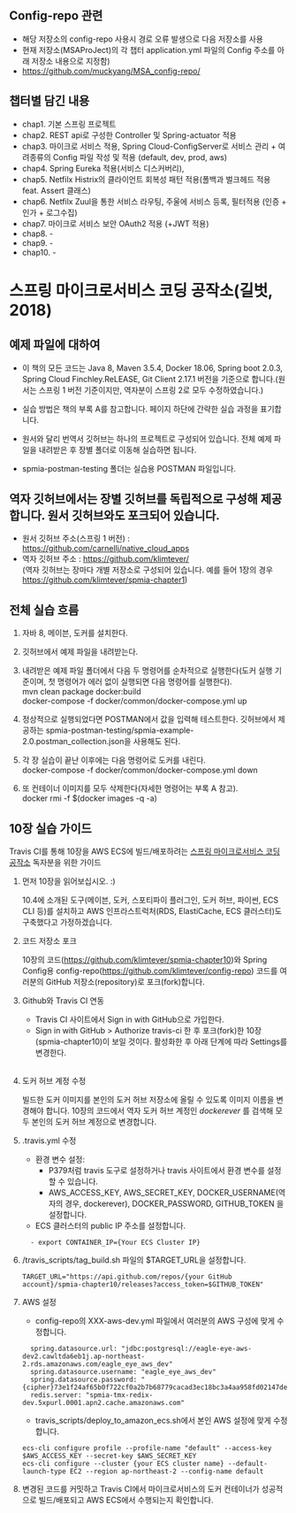 ## Config-repo 관련
- 해당 저장소의 config-repo 사용시 경로 오류 발생으로 다음 저장소를 사용 
- 현재 저장소(MSAProJect)의 각 챕터 application.yml 파일의 Config 주소를 아래 저장소 내용으로 지정함)
- https://github.com/muckyang/MSA_config-repo/


## 챕터별 담긴 내용
- chap1. 기본 스프링 프로젝트
- chap2. REST api로 구성한 Controller 및 Spring-actuator 적용
- chap3. 마이크로 서비스 적용, Spring Cloud-ConfigServer로 서비스 관리 + 여려종류의 Config 파일 작성 및 적용 (default, dev, prod, aws)
- chap4. Spring Eureka 적용(서비스 디스커버리), 
- chap5. Netfilx Histrix의 클라이언트 회복성 패턴 적용(폴백과 벌크헤드 적용 feat. Assert 클래스) 
- chap6. Netfilx Zuul을 통한 서비스 라우팅, 주울에 서비스 등록, 필터적용 (인증 + 인가 + 로그수집)
- chap7. 마이크로 서비스 보안 OAuth2 적용 (+JWT 적용)
- chap8. - 
- chap9. -
- chap10. -


<h1> 스프링 마이크로서비스 코딩 공작소(길벗, 2018)

## 예제 파일에 대하여 
- 이 책의 모든 코드는 Java 8, Maven 3.5.4, Docker 18.06, Spring boot 2.0.3, Spring Cloud Finchley.ReLEASE, Git Client 2.17.1 버전을 기준으로 합니다.(원서는 스프링 1 버전 기준이지만, 역자분이 스프링 2로 모두 수정하였습니다.)

- 실습 방법은 책의 부록 A를 참고합니다. 페이지 하단에 간략한 실습 과정을 표기합니다.

- 원서와 달리 번역서 깃허브는 하나의 프로젝트로 구성되어 있습니다. 전체 예제 파일을 내려받은 후 장별 폴더로 이동해 실습하면 됩니다.

- spmia-postman-testing 폴더는 실습용 POSTMAN 파일입니다.

## 역자 깃허브에서는 장별 깃허브를 독립적으로 구성해 제공합니다. 원서 깃허브와도 포크되어 있습니다.
- 원서 깃허브 주소(스프링 1 버전) : https://github.com/carnellj/native_cloud_apps <br/>
- 역자 깃허브 주소 : https://github.com/klimtever/   <br/>
(역자 깃허브는 장마다 개별 저장소로 구성되어 있습니다. 예를 들어 1장의 경우 https://github.com/klimtever/spmia-chapter1)

## 전체 실습 흐름

1. 자바 8, 메이븐, 도커를 설치한다. <br/>

2. 깃허브에서 예제 파일을 내려받는다. <br/>

3. 내려받은 예제 파일 폴더에서 다음 두 명령어를 순차적으로 실행한다(도커 실행 기준이며, 첫 명령어가 에러 없이 실행되면 다음 명령어를 실행한다).  <br/>
mvn clean package docker:build  <br/>
docker-compose -f docker/common/docker-compose.yml up  <br/>

4. 정상적으로 실행되었다면 POSTMAN에서 값을 입력해 테스트한다. 깃허브에서 제공하는 spmia-postman-testing/spmia-example-2.0.postman_collection.json을 사용해도 된다. <br/>

5. 각 장 실습이 끝난 이후에는 다음 명령어로 도커를 내린다.  <br/>
docker-compose -f docker/common/docker-compose.yml down  <br/>

6. 또 컨테이너 이미지를 모두 삭제한다(자세한 명령어는 부록 A 참고). <br/>
docker rmi -f $(docker images -q -a)  <br/>

## 10장 실습 가이드

Travis CI를 통해 10장을 AWS ECS에 빌드/배포하려는 [스프링 마이크로서비스 코딩 공작소](https://www.gilbut.co.kr/book/view?bookcode=BN002339) 독자분을 위한 가이드


1.	먼저 10장을 읽어보십시오. :)

	10.4에 소개된 도구(메이븐, 도커, 스포티파이 플러그인, 도커 허브, 파이썬, ECS CLI 등)를 설치하고 AWS 인프라스트럭처(RDS, ElastiCache, ECS 클러스터)도 구축했다고 가정하겠습니다.

2.	코드 저장소 포크

	10장의 코드(https://github.com/klimtever/spmia-chapter10)와 Spring Config용 config-repo(https://github.com/klimtever/config-repo) 코드를 여러분의 GitHub 저장소(repository)로 포크(fork)합니다.

3.	Github와 Travis CI 연동

	-	Travis CI 사이트에서 Sign in with GitHub으로 가입한다.
	-	Sign in with GitHub > Authorize travis-ci 한 후 포크(fork)한 10장(spmia-chapter10)이 보일 것이다. 활성화한 후 아래 단계에 따라 Settings를 변경한다.<br><br>

4.	도커 허브 계정 수정

	빌드한 도커 이미지를 본인의 도커 허브 저장소에 올릴 수 있도록 이미지 이름을 변경해야 합니다. 10장의 코드에서 역자 도커 허브 계정인 *dockerever* 를 검색해 모두 본인의 도커 허브 계정으로 변경합니다.

5.	.travis.yml 수정

	-	환경 변수 설정:
		-	P379처럼 travis 도구로 설정하거나 travis 사이트에서 환경 변수를 설정할 수 있습니다.
		-	AWS_ACCESS_KEY, AWS_SECRET_KEY, DOCKER_USERNAME(역자의 경우, dockerever), DOCKER_PASSWORD, GITHUB_TOKEN 을 설정합니다.
	-	ECS 클러스터의 public IP 주소를 설정합니다.

	```
	  - export CONTAINER_IP={Your ECS Cluster IP}
	```

6.	/travis_scripts/tag_build.sh 파일의 $TARGET_URL을 설정합니다.

	```
	TARGET_URL="https://api.github.com/repos/{your GitHub account}/spmia-chapter10/releases?access_token=$GITHUB_TOKEN"
	```

7.	AWS 설정

	-	config-repo의 XXX-aws-dev.yml 파일에서 여러분의 AWS 구성에 맞게 수정합니다.

	```
	  spring.datasource.url: "jdbc:postgresql://eagle-eye-aws-dev2.cawltda6eb1j.ap-northeast-2.rds.amazonaws.com/eagle_eye_aws_dev"
	  spring.datasource.username: "eagle_eye_aws_dev"
	  spring.datasource.password: "{cipher}73e1f24af65b0f722cf0a2b7b68779cacad3ec18bc3a4aa958fd02147de22037"
	  redis.server: "spmia-tmx-redix-dev.5xpurl.0001.apn2.cache.amazonaws.com"
	```

	-	travis_scripts/deploy_to_amazon_ecs.sh에서 본인 AWS 설정에 맞게 수정합니다.

	```
	ecs-cli configure profile --profile-name "default" --access-key $AWS_ACCESS_KEY --secret-key $AWS_SECRET_KEY
	ecs-cli configure --cluster {your ECS cluster name} --default-launch-type EC2 --region ap-northeast-2 --config-name default
	```

8.	변경된 코드를 커밋하고 Travis CI에서 마이크로서비스의 도커 컨테이너가 성공적으로 빌드/배포되고 AWS ECS에서 수행되는지 확인합니다.

